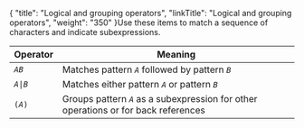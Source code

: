 {
    "title": "Logical and grouping operators",
    "linkTitle": "Logical and grouping operators",
    "weight": "350"
}Use these items to match a sequence of characters and indicate subexpressions.

<table cellspacing="0">
   <col/>
   <col/>
   <thead>
      <tr>
         <th>Operator</th>
         <th>Meaning</th>
      </tr>
   </thead>
   <tbody>
      <tr>
         <td><code><em>AB</em></code>
         </td>
         <td>Matches pattern <code><em>A</em></code> followed by pattern <em><code>B</code></em>         </td>
      </tr>
      <tr>
         <td><code><em>A</em>|<em>B</em></code>
         </td>
         <td>Matches either pattern <code><em>A</em></code> or pattern <code><em>B</em></code>         </td>
      </tr>
      <tr>
         <td><code>(<em>A</em>)</code>
         </td>
         <td>Groups pattern <code><em>A</em></code> as a subexpression for other operations or for back references         </td>
      </tr>
   </tbody>
</table>
